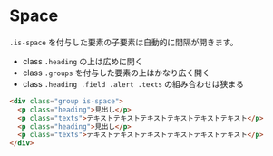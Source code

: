 # Space

`.is-space` を付与した要素の子要素は自動的に間隔が開きます。

- class `.heading` の上は広めに開く
- class `.groups` を付与した要素の上はかなり広く開く
- class `.heading .field .alert .texts` の組み合わせは狭まる

<demo-space demo="basic"/>

```html
<div class="group is-space">
  <p class="heading">見出し</p>
  <p class="texts">テキストテキストテキストテキストテキストテキスト</p>
  <p class="heading">見出し</p>
  <p class="texts">テキストテキストテキストテキストテキストテキスト</p>
</div>
```
